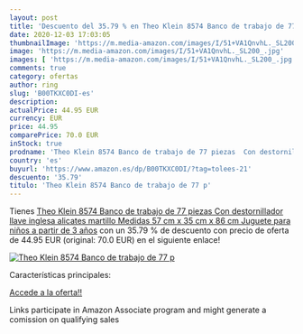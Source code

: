 ```yaml
---
layout: post
title: 'Descuento del 35.79 % en Theo Klein 8574 Banco de trabajo de 77 p'
date: 2020-12-03 17:03:05
thumbnailImage: 'https://m.media-amazon.com/images/I/51+VA1QnvhL._SL200_.jpg'
image: 'https://m.media-amazon.com/images/I/51+VA1QnvhL._SL200_.jpg'
images: [ 'https://m.media-amazon.com/images/I/51+VA1QnvhL._SL200_.jpg' ]
comments: true
category: ofertas
author: ring
slug: 'B00TKXC0DI-es'
description:
actualPrice: 44.95 EUR
currency: EUR
price: 44.95
comparePrice: 70.0 EUR
inStock: true
prodname: 'Theo Klein 8574 Banco de trabajo de 77 piezas  Con destornillador  llave inglesa  alicates  martillo  Medidas 57 cm x 35 cm x 86 cm  Juguete para niños a partir de 3 años'
country: 'es'
buyurl: 'https://www.amazon.es/dp/B00TKXC0DI/?tag=tolees-21'
descuento: '35.79'
titulo: 'Theo Klein 8574 Banco de trabajo de 77 p'
---
```


Tienes [Theo Klein 8574 Banco de trabajo de 77 piezas  Con destornillador  llave inglesa  alicates  martillo  Medidas 57 cm x 35 cm x 86 cm  Juguete para niños a partir de 3 años](https://www.amazon.es/dp/B00TKXC0DI/?tag=tolees-21) con un 35.79 % de descuento con precio de oferta de 44.95 EUR (original: 70.0 EUR) en el siguiente enlace!

[![Theo Klein 8574 Banco de trabajo de 77 p](https://m.media-amazon.com/images/I/51+VA1QnvhL._SL200_.jpg)](https://www.amazon.es/dp/B00TKXC0DI/?tag=tolees-21)

Características principales:


[Accede a la oferta!!](https://www.amazon.es/dp/B00TKXC0DI/?tag=tolees-21)

Links participate in Amazon Associate program and might generate a comission on qualifying sales


